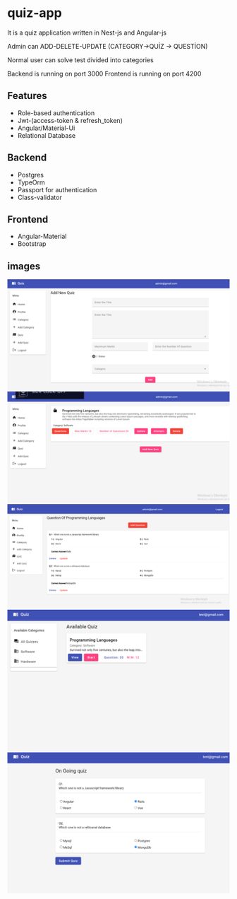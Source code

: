 # quiz-app
It is a quiz application written in Nest-js and Angular-js<br/>

Admin can ADD-DELETE-UPDATE (CATEGORY->QUİZ -> QUESTİON)

Normal user can solve test divided into categories

Backend is running on port 3000
Frontend is running on port 4200

## Features
<ul>
<li>Role-based authentication</li>
<li>Jwt-(access-token & refresh_token)</li>
<li>Angular/Material-Ui</li>
<li>Relational Database</li>
</ul>




## Backend
<ul>
<li>Postgres</li>
<li>TypeOrm</li>
<li>Passport for authentication</li>
<li>Class-validator</li>
</ul>

## Frontend
<ul>
<li>Angular-Material</li>
<li>Bootstrap</li>
 </ul>


## images
![](img/1.png)
![](img/2.png)
![](img/3.png)
![](img/4.png)
![](img/5.png)
